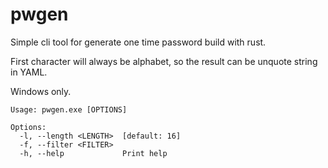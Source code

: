 # pwgen

Simple cli tool for generate one time password build with rust.

First character will always be alphabet, so the result can be unquote string in YAML.

Windows only.

```
Usage: pwgen.exe [OPTIONS]

Options:
  -l, --length <LENGTH>  [default: 16]
  -f, --filter <FILTER>
  -h, --help             Print help
```
